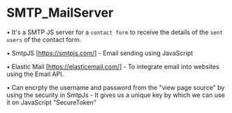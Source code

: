 # SMTP_MailServer

• It's a SMTP JS server for a ```contact form``` to receive the details of the ```sent users``` of the contact form.

• SmtpJS [https://smtpjs.com/] - Email sending using JavaScript

• Elastic Mail [https://elasticemail.com/] - To integrate email into websites using the Email API.

• Can encrpty the username and password from the "view page source" by using the security in SmtpJs - It gives us a unique key by which we can use it on JavaScript "SecureToken"


